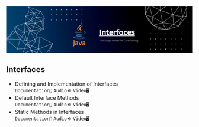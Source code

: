 ![](../Assets/interfaces.png)
## Interfaces

- Defining and Implementation of Interfaces<br>
  `Documentation📃`
  `Audio🔉`
  `Video🖥️`
- Default Interface Methods<br>
  `Documentation📃`
  `Audio🔉`
  `Video🖥️`
- Static Methods in Interfaces<br>
  `Documentation📃`
  `Audio🔉`
  `Video🖥️`
